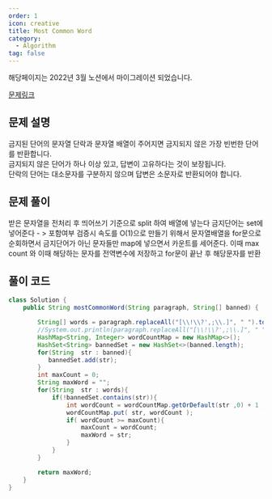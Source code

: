 ```yaml
---
order: 1
icon: creative
title: Most Common Word
category:
  - Algorithm
tag: false
---
```


해당페이지는 2022년 3월 노션에서 마이그레이션 되었습니다.

[문제링크](https://leetcode.com/problems/most-common-word/)

## 문제 설명

금지된 단어의 문자열 단락과 문자열 배열이 주어지면 금지되지 않은 가장 빈번한 단어를 반환합니다.  
금지되지 않은 단어가 하나 이상 있고, 답변이 고유하다는 것이 보장됩니다.  
단락의 단어는 대소문자를 구분하지 않으며 답변은 소문자로 반환되어야 합니다.

## 문제 풀이

받은 문자열을 전처리 후 띄어쓰기 기준으로 split 하여 배열에 넣는다
금지단어는 set에 넣어준다 - > 포함여부 검증시 속도를 O(1)으로 만들기 위해서
문자열배열을 for문으로 순회하면서 금지단어가 아닌 문자들만 map에 넣으면서 카운트를 세어준다.
이때 max count 와 이때 해당하는 문자를 전역변수에 저장하고 for문이 끝난 후 해당문자를 반환

## 풀이 코드

```java
class Solution {
    public String mostCommonWord(String paragraph, String[] banned) {

        String[] words = paragraph.replaceAll("[\\!\\?',;\\.]", " ").toLowerCase().split("\\s+");
        //System.out.println(paragraph.replaceAll("[\\!\\?',;\\.]", " ").toLowerCase());
        HashMap<String, Integer> wordCountMap = new HashMap<>();
        HashSet<String> bannedSet = new HashSet<>(banned.length);
        for(String  str : banned){
           bannedSet.add(str);
        }
        int maxCount = 0;
        String maxWord = "";
        for(String  str : words){
            if(!bannedSet.contains(str)){
                int wordCount = wordCountMap.getOrDefault(str ,0) + 1 ;
                wordCountMap.put( str, wordCount );
                if( wordCount >= maxCount){
                    maxCount = wordCount;
                    maxWord = str;
                }
            }
        }

        return maxWord;
    }
}
```
